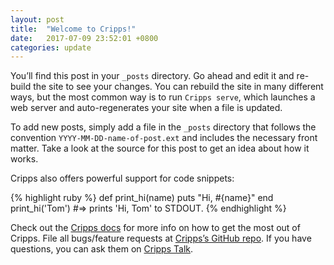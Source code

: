 ```yaml
---
layout: post
title:  "Welcome to Cripps!"
date:   2017-07-09 23:52:01 +0800
categories: update
---
```

You’ll find this post in your `_posts` directory. Go ahead and edit it and re-build the site to see your changes. You can rebuild the site in many different ways, but the most common way is to run `Cripps serve`, which launches a web server and auto-regenerates your site when a file is updated.

To add new posts, simply add a file in the `_posts` directory that follows the convention `YYYY-MM-DD-name-of-post.ext` and includes the necessary front matter. Take a look at the source for this post to get an idea about how it works.

Cripps also offers powerful support for code snippets:

{% highlight ruby %}
def print_hi(name)
  puts "Hi, #{name}"
end
print_hi('Tom')
#=> prints 'Hi, Tom' to STDOUT.
{% endhighlight %}

Check out the [Cripps docs][Cripps-docs] for more info on how to get the most out of Cripps. File all bugs/feature requests at [Cripps’s GitHub repo][Cripps-gh]. If you have questions, you can ask them on [Cripps Talk][Cripps-talk].

[Cripps-docs]: http://cripps.oschina.io/
[Cripps-gh]:   http://cripps.oschina.io/
[Cripps-talk]: http://cripps.oschina.io/
